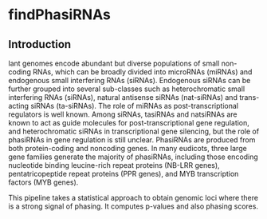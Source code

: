 # findPhasiRNAs

## Introduction

lant genomes encode abundant but diverse populations of small non-coding RNAs, which can be broadly divided into microRNAs (miRNAs) and endogenous small interfering RNAs (siRNAs). Endogenous siRNAs can be further grouped into several sub-classes such as heterochromatic small interfering RNAs (siRNAs), natural antisense siRNAs (nat-siRNAs) and trans-acting siRNAs (ta-siRNAs). The role of miRNAs as post-transcriptional regulators is well known. Among siRNAs, tasiRNAs and natsiRNAs are known to act as guide molecules for post-transcriptional gene regulation, and heterochromatic siRNAs in transcriptional gene silencing, but the role of phasiRNAs in gene regulation is still unclear. PhasiRNAs are produced from both protein-coding and noncoding genes. In many eudicots, three large gene families generate the majority of phasiRNAs, including those encoding nucleotide binding leucine-rich repeat proteins (NB-LRR genes), pentatricopeptide repeat proteins (PPR genes), and MYB transcription factors (MYB genes). 

This pipeline takes a statistical approach to obtain genomic loci where there is a strong signal of phasing. It computes p-values and also phasing scores.  

## 
